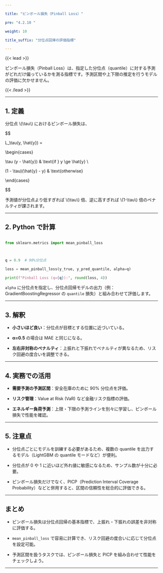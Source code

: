 ```yaml
---

title: "ピンボール損失（Pinball Loss）"

pre: "4.2.10 "

weight: 10

title_suffix: "分位点回帰の評価指標"

---
```




{{< lead >}}

ピンボール損失（Pinball Loss）は、指定した分位点（quantile）に対する予測がどれだけ偏っているかを測る指標です。予測区間や上下限の推定を行うモデルの評価に欠かせません。

{{< /lead >}}



---



## 1. 定義



分位点 \\(\tau\\) におけるピンボール損失は、



$$

L_\tau(y, \hat{y}) =

\begin{cases}

  \tau (y - \hat{y}) & \text{if } y \ge \hat{y} \\

  (1 - \tau)(\hat{y} - y) & \text{otherwise}

\end{cases}

$$



予測値が分位点より低すぎれば \\(\tau\\) 倍、逆に高すぎれば \\(1-\tau\\) 倍のペナルティが課されます。



---



## 2. Python で計算



```python

from sklearn.metrics import mean_pinball_loss



q = 0.9  # 90%分位点

loss = mean_pinball_loss(y_true, y_pred_quantile, alpha=q)

print(f"Pinball Loss (q={q}):", round(loss, 4))

```



`alpha` に分位点を指定し、分位点回帰モデルの出力（例：GradientBoostingRegressor の `quantile` 損失）と組み合わせて評価します。



---



## 3. 解釈



- **小さいほど良い**：分位点が目標とする位置に近づいている。

- **α=0.5** の場合は MAE と同じになる。

- **左右非対称のペナルティ**：上振れと下振れでペナルティが異なるため、リスク回避の度合いを調整できる。



---



## 4. 実務での活用



- **需要予測の予測区間**：安全在庫のために 90% 分位点を評価。

- **リスク管理**：Value at Risk (VaR) など金融リスク指標の評価。

- **エネルギー負荷予測**：上限・下限の予測ラインを別々に学習し、ピンボール損失で性能を確認。



---



## 5. 注意点



- 分位点ごとにモデルを訓練する必要があるため、複数の quantile を出力するモデル（LightGBM の quantile モードなど）が便利。

- 分位点が 0 や 1 に近いほど外れ値に敏感になるため、サンプル数が十分に必要。

- ピンボール損失だけでなく、PICP（Prediction Interval Coverage Probability）などと併用すると、区間の信頼性を総合的に評価できる。



---



## まとめ



- ピンボール損失は分位点回帰の基本指標で、上振れ・下振れの誤差を非対称に評価する。

- `mean_pinball_loss` で容易に計算でき、リスク回避の度合いに応じて分位点を設定可能。

- 予測区間を扱うタスクでは、ピンボール損失と PICP を組み合わせて性能をチェックしよう。



---

